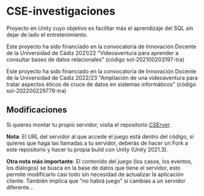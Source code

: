 # CSE-investigaciones
 Proyecto en Unity cuyo objetivo es facilitar más el aprendizaje del SQL sin dejar de lado el entretenimiento.
 
 Este proyecto ha sido financiado en la convocatoria de Innovación Docente de la Universidad de Cádiz 2021/22 "Videoaventura para aprender a consultar bases de datos relacionales" (código sol-202100203197-tra)

 Este proyecto ha sido financiado en la convocatoria de Innovación Docente de la Universidad de Cádiz 2022/23 "Ampliación de una videoaventura para tratar aspectos éticos de cruce de datos en sistemas informáticos" (código sol-202200229779-tra)

## Modificaciones
Si quieres montar tu propio servidor, visita el repositorio [CSErver](https://github.com/HexStar27/CSErver).

**Nota**: El URL del servidor al que accede el juego está dentro del código, si quieres que haga las llamadas a tu servidor, deberás de hacer un Fork a este repositorio y hacer tu propia build con Unity (Unity 2021.3).

**Otra nota más importante**: El contenido del juego (los casos, los eventos, los diálogos) se busca en la base de datos que tiene el servidor, esto permite modificarlo casi todo sin necesidad de actualizar la aplicación cliente. También implica que "no habrá juego" si cambias a un servidor diferente...
